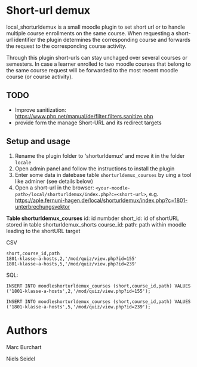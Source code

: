 # Short-url demux
local_shorturldemux is a small moodle plugin to set short url or to handle multiple course enrollments on the same course. When requesting a short-url identifier the plugin determines the corresponding course and forwards the request to the corresponding course activity.

Through this plugin short-urls can stay unchaged over several courses or semesters. In case a learner enrolled to two moodle courses that belong to the same course request will be forwarded to the most recent moodle course (or course activity).

## TODO
* Improve sanitization: https://www.php.net/manual/de/filter.filters.sanitize.php
* provide form the manage Short-URL and its redirect targets

## Setup and usage

1. Rename the plugin folder to 'shorturldemux' and move it in the folder `locale`
2. Open admin panel and follow the instructions to install the plugin
3. Enter some data in datebase table `shorturldemux_courses` by uing a tool like adminer (see details below)
4. Open a short-url in the browser: `<your-moodle-path>/local/shorturldemux/index.php?c=<short-url>`, e.g. https://aple.fernuni-hagen.de/local/shorturldemux/index.php?c=1801-unterbrechungsvektor


**Table shorturldemux_courses**
id: id numbder
short_id: id of shortURL stored in table shorturldemux_shorts
course_id: 
path: path within moodle leading to the shortURL target

CSV
```
short,course_id,path
1801-klasse-a-hosts,2,'/mod/quiz/view.php?id=155'
1801-klasse-a-hosts,5,'/mod/quiz/view.php?id=239'
```

SQL:
```
INSERT INTO moodleshorturldemux_courses (short,course_id,path) VALUES ('1801-klasse-a-hosts',2,'/mod/quiz/view.php?id=155');

INSERT INTO moodleshorturldemux_courses (short,course_id,path) VALUES ('1801-klasse-a-hosts',5,'/mod/quiz/view.php?id=239');
```

# Authors
Marc Burchart 

Niels Seidel

